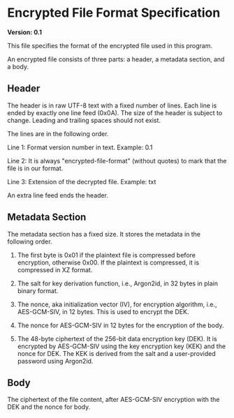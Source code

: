 # Encrypted File Format Specification

**Version: 0.1**

This file specifies the format of the encrypted file used in this program.

An encrypted file consists of three parts: a header, a metadata section, and a body.

## Header

The header is in raw UTF-8 text with a fixed number of lines.
Each line is ended by exactly one line feed (0x0A).
The size of the header is subject to change.
Leading and trailing spaces should not exist.

The lines are in the following order.

Line 1: Format version number in text. Example: 0.1

Line 2: It is always "encrypted-file-format" (without quotes) to mark that the file is in our format.

Line 3: Extension of the decrypted file. Example: txt

An extra line feed ends the header.

## Metadata Section

The metadata section has a fixed size. It stores the metadata in the following order.

1. The first byte is 0x01 if the plaintext file is compressed before encryption, otherwise 0x00.
   If the plaintext is compressed, it is compressed in XZ format.

2. The salt for key derivation function, i.e., Argon2id, in 32 bytes in plain binary format.

3. The nonce, aka initialization vector (IV), for encryption algorithm, i.e., AES-GCM-SIV, in 12 bytes. This is used to encrypt the DEK.

4. The nonce for AES-GCM-SIV in 12 bytes for the encryption of the body.

5. The 48-byte ciphertext of the 256-bit data encryption key (DEK).
   It is encrypted by AES-GCM-SIV using the key encryption key (KEK) and the nonce for DEK.
   The KEK is derived from the salt and a user-provided password using Argon2id.

## Body

The ciphertext of the file content, after AES-GCM-SIV encryption with the DEK and the nonce for body.
